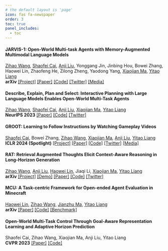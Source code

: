 ```yaml
---
# the default layout is 'page'
icon: fas fa-newspaper
order: 3
toc: true
panel_includes:
  - toc
---
```


#### JARVIS-1: Open-World Multi-task Agents with Memory-Augmented Multimodal Language Models
[Zihao Wang](https://zhwang4ai.github.io/), [Shaofei Cai](https://phython96.github.io/), [Anji Liu](https://liuanji.github.io/), Yonggang Jin, Jinbing Hou, Bowei Zhang, Haowei Lin, Zhaofeng He, Zilong Zheng, Yaodong Yang, [Xiaojian Ma](https://web.cs.ucla.edu/~xm/), [Yitao Liang](https://web.cs.ucla.edu/~yliang/)\
**arXiv** [[Project]](https://craftjarvis.github.io/JARVIS-1/) [[Paper]](https://arxiv.org/pdf/2311.05997.pdf) [[Code]](https://github.com/CraftJarvis/JARVIS1)  [[Twitter]](https://twitter.com/jeasinema/status/1723900032653643796) [[Media]](https://mp.weixin.qq.com/s/4SyX4QCdu9rBptRvOQIwXg)

#### Describe, Explain, Plan and Select: Interactive Planning with Large Language Models Enables Open-World Multi-Task Agents
[Zihao Wang](https://zhwang4ai.github.io/), [Shaofei Cai](https://phython96.github.io/), [Anji Liu](https://liuanji.github.io/), [Xiaojian Ma](https://web.cs.ucla.edu/~xm/), [Yitao Liang](https://web.cs.ucla.edu/~yliang/)\
**NeurIPS 2023** [[Paper]](https://arxiv.org/pdf/2302.01560.pdf) [[Code]](https://github.com/CraftJarvis/MC-Planner) [[Twitter]](https://twitter.com/jeasinema/status/1622428535897067521)

#### GROOT: Learning to Follow Instructions by Watching Gameplay Videos
[Shaofei Cai](https://phython96.github.io/), Bowei Zhang, [Zihao Wang](https://zhwang4ai.github.io/), [Xiaojian Ma](https://web.cs.ucla.edu/~xm/), [Anji Liu](https://web.cs.ucla.edu/~yliang/), [Yitao Liang](https://web.cs.ucla.edu/~yliang/)\
**ICLR 2024 (Spotlight)** [[Project]](https://craftjarvis.github.io/GROOT/) [[Paper]](https://arxiv.org/pdf/2310.08235.pdf) [[Code]](https://github.com/CraftJarvis/GROOT) [[Twitter]](https://twitter.com/jeasinema/status/1712526192665047493) [[Media]](https://mp.weixin.qq.com/s/IqIRxFYDpCi3_Iy1FUg9DQ)

#### RAT: Retrieval Augmented Thoughts Elicit Context-Aware Reasoning in Long-Horizon Generation
[Zihao Wang](https://zhwang4ai.github.io/), [Anji Liu](https://liuanji.github.io/), [Haowei Lin](https://linhaowei1.github.io/), Jiaqi Li, [Xiaojian Ma](https://web.cs.ucla.edu/~xm/), [Yitao Liang](https://web.cs.ucla.edu/~yliang/)\
**arXiv** [[Project]](https://craftjarvis.github.io/RAT) [[Demo]](https://huggingface.co/spaces/jeasinema/RAT) [[Paper]](https://arxiv.org/pdf/2403.05313.pdf) [[Code]](https://github.com/CraftJarvis/RAT) [[Twitter]](https://x.com/AndyLin2001/status/1767075865127719101?s=20) 

#### MCU: A Task-centric Framework for Open-ended Agent Evaluation in Minecraft
[Haowei Lin](https://linhaowei1.github.io/), [Zihao Wang](https://zhwang4ai.github.io/), [Jianzhu Ma](https://majianzhu.com/), [Yitao Liang](https://web.cs.ucla.edu/~yliang/)\
**arXiv** [[Paper]](https://arxiv.org/pdf/2310.08367.pdf) [[Code]](https://github.com/CraftJarvis/MCU) [[Benchmark]](https://github.com/CraftJarvis/MC-TextWorld)

#### Open-World Multi-Task Control Through Goal-Aware Representation Learning and Adaptive Horizon Prediction
Shaofei Cai, Zihao Wang, Xiaojian Ma, Anji Liu, Yitao Liang\
**CVPR 2023** [[Paper]](https://arxiv.org/pdf/2301.10034.pdf) [[Code]](https://github.com/CraftJarvis/MC-Controller)


